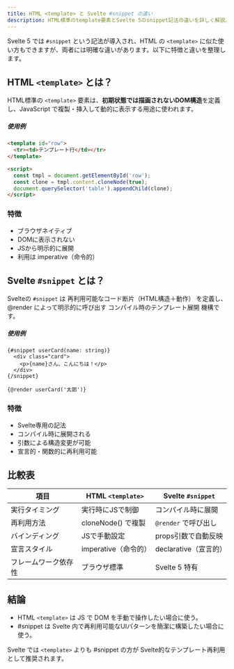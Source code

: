 ```yaml
---
title: HTML <template> と Svelte #snippet の違い
description: HTML標準のtemplate要素とSvelte 5のsnippet記法の違いを詳しく解説。両者の特徴、使い分け、実装例を紹介
---
```


Svelte 5 では `#snippet` という記法が導入され、HTML の `<template>` に似た使い方もできますが、両者には明確な違いがあります。以下に特徴と違いを整理します。

## HTML `<template>` とは？

HTML標準の `<template>` 要素は、**初期状態では描画されないDOM構造**を定義し、JavaScript で複製・挿入して動的に表示する用途に使われます。

##### 使用例

```html
<template id="row">
  <tr><td>テンプレート行</td></tr>
</template>

<script>
  const tmpl = document.getElementById('row');
  const clone = tmpl.content.cloneNode(true);
  document.querySelector('table').appendChild(clone);
</script>
```

### 特徴
- ブラウザネイティブ
- DOMに表示されない
- JSから明示的に展開
- 利用は imperative（命令的）

## Svelte `#snippet` とは？

Svelteの `#snippet` は 再利用可能なコード断片（HTML構造＋動作） を定義し、@render によって明示的に呼び出す コンパイル時のテンプレート展開 機構です。

##### 使用例

```svelte
{#snippet userCard(name: string)}
  <div class="card">
    <p>{name}さん、こんにちは！</p>
  </div>
{/snippet}

{@render userCard('太郎')}
```

### 特徴
- Svelte専用の記法
- コンパイル時に展開される
- 引数による構造変更が可能
- 宣言的・関数的に再利用可能

## 比較表
|項目|HTML `<template>`|Svelte `#snippet`|
|---|---|---|
|実行タイミング|実行時にJSで制御|コンパイル時に展開|
|再利用方法|cloneNode() で複製|`@render` で呼び出し|
|バインディング|JSで手動設定|props引数で自動反映|
|宣言スタイル|imperative（命令的）|declarative（宣言的）|
|フレームワーク依存性|ブラウザ標準|Svelte 5 特有|


## 結論
- HTML `<template>` は JS で DOM を手動で操作したい場合に使う。
- #snippet は Svelte 内で再利用可能なUIパターンを簡潔に構築したい場合に使う。

Svelte では `<template>` よりも #snippet の方が Svelte的なテンプレート再利用として推奨されます。
